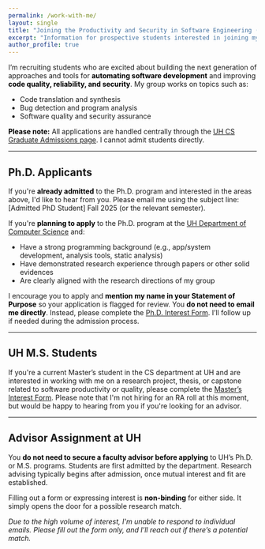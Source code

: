 ```yaml
---
permalink: /work-with-me/
layout: single
title: "Joining the Productivity and Security in Software Engineering (PASS) Lab"
excerpt: "Information for prospective students interested in joining my group"
author_profile: true
---
```

<style>
/* Override bold color to black for this page only */
strong {
  color: black !important;
}
</style>

I’m recruiting students who are excited about building the next generation of approaches and tools for **automating software development** and improving **code quality, reliability, and security**. My group works on topics such as:

- Code translation and synthesis  
- Bug detection and program analysis  
- Software quality and security assurance

**Please note:** All applications are handled centrally through the [UH CS Graduate Admissions page](https://uh.edu/nsm/computer-science/graduate/admissions/). I cannot admit students directly.

---

## Ph.D. Applicants

If you're **already admitted** to the Ph.D. program and interested in the areas above, I'd like to hear from you. Please email me using the subject line:  
[Admitted PhD Student] Fall 2025 (or the relevant semester).

If you're **planning to apply** to the Ph.D. program at the [UH Department of Computer Science](https://uh.edu/nsm/computer-science/) and:

- Have a strong programming background (e.g., app/system development, analysis tools, static analysis)  
- Have demonstrated research experience through papers or other solid evidences  
- Are clearly aligned with the research directions of my group  

I encourage you to apply and **mention my name in your Statement of Purpose** so your application is flagged for review. You **do not need to email me directly**. Instead, please complete the [Ph.D. Interest Form](https://forms.gle/DPvfmVDgoQfjhaoW9). I’ll follow up if needed during the admission process.

---

## UH M.S. Students

If you're a current Master’s student in the CS department at UH and are interested in working with me on a research project, thesis, or capstone related to software productivity or quality, please complete the [Master’s Interest Form](https://forms.gle/v8gxsCrfg25MrqD36). Please note that I'm not hiring for an RA roll at this moment, but would be happy to hearing from you if you're looking for an advisor.

---

## Advisor Assignment at UH

You **do not need to secure a faculty advisor before applying** to UH’s Ph.D. or M.S. programs. Students are first admitted by the department. Research advising typically begins after admission, once mutual interest and fit are established.

Filling out a form or expressing interest is **non-binding** for either side. It simply opens the door for a possible research match.

*Due to the high volume of interest, I'm unable to respond to individual emails. Please fill out the form only, and I’ll reach out if there’s a potential match.*
